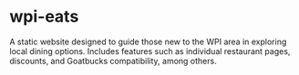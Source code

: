 # wpi-eats
A static website designed to guide those new to the WPI area in exploring local dining options. Includes features such as individual restaurant pages, discounts, and Goatbucks compatibility, among others.
